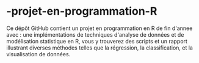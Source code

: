# -projet-en-programmation-R
Ce dépôt GitHub contient un projet en programmation en R de fin d'annee avec : une implémentations de techniques d'analyse de données et de modélisation statistique en R, vous y trouverez des scripts et un rapport illustrant diverses méthodes telles que la régression, la classification, et la visualisation de données.
